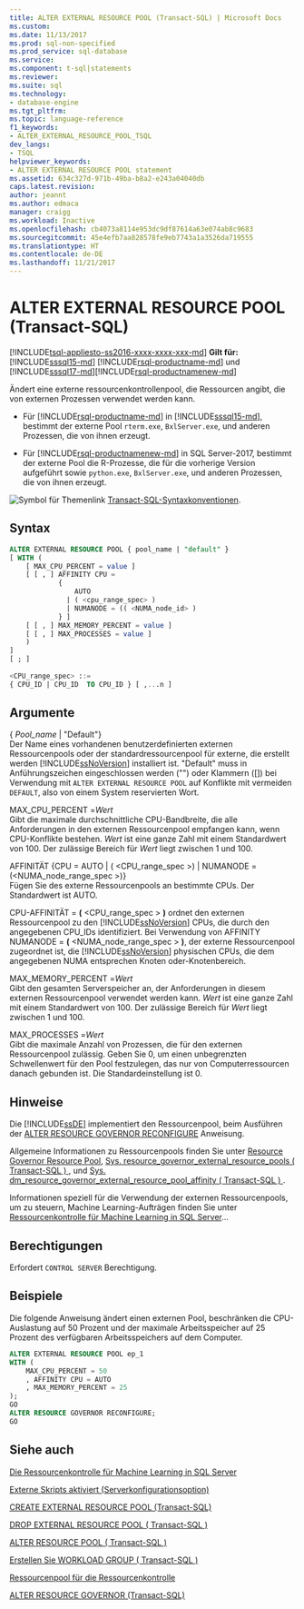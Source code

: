 ```yaml
---
title: ALTER EXTERNAL RESOURCE POOL (Transact-SQL) | Microsoft Docs
ms.custom: 
ms.date: 11/13/2017
ms.prod: sql-non-specified
ms.prod_service: sql-database
ms.service: 
ms.component: t-sql|statements
ms.reviewer: 
ms.suite: sql
ms.technology:
- database-engine
ms.tgt_pltfrm: 
ms.topic: language-reference
f1_keywords:
- ALTER_EXTERNAL_RESOURCE_POOL_TSQL
dev_langs:
- TSQL
helpviewer_keywords:
- ALTER EXTERNAL RESOURCE POOL statement
ms.assetid: 634c327d-971b-49ba-b8a2-e243a04040db
caps.latest.revision: 
author: jeannt
ms.author: edmaca
manager: craigg
ms.workload: Inactive
ms.openlocfilehash: cb4073a8114e953dc9df87614a63e074ab8c9683
ms.sourcegitcommit: 45e4efb7aa828578fe9eb7743a1a3526da719555
ms.translationtype: HT
ms.contentlocale: de-DE
ms.lasthandoff: 11/21/2017
---
```

# <a name="alter-external-resource-pool-transact-sql"></a>ALTER EXTERNAL RESOURCE POOL (Transact-SQL)
[!INCLUDE[tsql-appliesto-ss2016-xxxx-xxxx-xxx-md](../../includes/tsql-appliesto-ss2016-xxxx-xxxx-xxx-md.md)]
**Gilt für:** [!INCLUDE[sssql15-md](../../includes/sssql15-md.md)] [!INCLUDE[rsql-productname-md](../../includes/rsql-productname-md.md)] und [!INCLUDE[sssql17-md](../../includes/sssql17-md.md)][!INCLUDE[rsql-productnamenew-md](../../includes/rsql-productnamenew-md.md)]

Ändert eine externe ressourcenkontrollenpool, die Ressourcen angibt, die von externen Prozessen verwendet werden kann. 

+ Für [!INCLUDE[rsql-productname-md](../../includes/rsql-productname-md.md)] in [!INCLUDE[sssql15-md](../../includes/sssql15-md.md)], bestimmt der externe Pool `rterm.exe`, `BxlServer.exe`, und anderen Prozessen, die von ihnen erzeugt.

+ Für [!INCLUDE[rsql-productnamenew-md](../../includes/rsql-productnamenew-md.md)] in SQL Server-2017, bestimmt der externe Pool die R-Prozesse, die für die vorherige Version aufgeführt sowie `python.exe`, `BxlServer.exe`, und anderen Prozessen, die von ihnen erzeugt.

 ![Symbol für Themenlink](../../database-engine/configure-windows/media/topic-link.gif "Thema Linksymbol") [Transact-SQL-Syntaxkonventionen](../../t-sql/language-elements/transact-sql-syntax-conventions-transact-sql.md).

## <a name="syntax"></a>Syntax

```sql
ALTER EXTERNAL RESOURCE POOL { pool_name | "default" }
[ WITH (
    [ MAX_CPU_PERCENT = value ]
    [ [ , ] AFFINITY CPU =
            {
                AUTO
              | ( <cpu_range_spec> )
              | NUMANODE = (( <NUMA_node_id> )
            } ]   
    [ [ , ] MAX_MEMORY_PERCENT = value ]
    [ [ , ] MAX_PROCESSES = value ]
    )
]
[ ; ]
  
<CPU_range_spec> ::=
{ CPU_ID | CPU_ID  TO CPU_ID } [ ,...n ]
```  
  
## <a name="arguments"></a>Argumente

{ *Pool_name* | "Default"}  
Der Name eines vorhandenen benutzerdefinierten externen Ressourcenpools oder der standardressourcenpool für externe, die erstellt werden [!INCLUDE[ssNoVersion](../../includes/ssnoversion-md.md)] installiert ist.
"Default" muss in Anführungszeichen eingeschlossen werden ("") oder Klammern ([]) bei Verwendung mit `ALTER EXTERNAL RESOURCE POOL` auf Konflikte mit vermeiden `DEFAULT`, also von einem System reservierten Wort.


MAX_CPU_PERCENT =*Wert*  
Gibt die maximale durchschnittliche CPU-Bandbreite, die alle Anforderungen in den externen Ressourcenpool empfangen kann, wenn CPU-Konflikte bestehen. *Wert* ist eine ganze Zahl mit einem Standardwert von 100. Der zulässige Bereich für *Wert* liegt zwischen 1 und 100.


AFFINITÄT {CPU = AUTO | ( \<CPU_range_spec >) | NUMANODE = (\<NUMA_node_range_spec >)}  
Fügen Sie des externe Ressourcenpools an bestimmte CPUs. Der Standardwert ist AUTO.

CPU-AFFINITÄT = **(** \<CPU_range_spec > **)** ordnet den externen Ressourcenpool zu den [!INCLUDE[ssNoVersion](../../includes/ssnoversion-md.md)] CPUs, die durch den angegebenen CPU_IDs identifiziert. Bei Verwendung von AFFINITY NUMANODE = **(** \<NUMA_node_range_spec > **)**, der externe Ressourcenpool zugeordnet ist, die [!INCLUDE[ssNoVersion](../../includes/ssnoversion-md.md)] physischen CPUs, die dem angegebenen NUMA entsprechen Knoten oder-Knotenbereich.


MAX_MEMORY_PERCENT =*Wert*  
Gibt den gesamten Serverspeicher an, der Anforderungen in diesem externen Ressourcenpool verwendet werden kann. *Wert* ist eine ganze Zahl mit einem Standardwert von 100. Der zulässige Bereich für *Wert* liegt zwischen 1 und 100.


MAX_PROCESSES =*Wert*  
Gibt die maximale Anzahl von Prozessen, die für den externen Ressourcenpool zulässig. Geben Sie 0, um einen unbegrenzten Schwellenwert für den Pool festzulegen, das nur von Computerressourcen danach gebunden ist. Die Standardeinstellung ist 0.

## <a name="remarks"></a>Hinweise

Die [!INCLUDE[ssDE](../../includes/ssde-md.md)] implementiert den Ressourcenpool, beim Ausführen der [ALTER RESOURCE GOVERNOR RECONFIGURE](../../t-sql/statements/alter-resource-governor-transact-sql.md) Anweisung.

Allgemeine Informationen zu Ressourcenpools finden Sie unter [Resource Governor Resource Pool](../../relational-databases/resource-governor/resource-governor-resource-pool.md), [Sys. resource_governor_external_resource_pools &#40; Transact-SQL &#41; ](../../relational-databases/system-catalog-views/sys-resource-governor-external-resource-pools-transact-sql.md), und [Sys. dm_resource_governor_external_resource_pool_affinity &#40; Transact-SQL &#41; ](../../relational-databases/system-dynamic-management-views/sys-dm-resource-governor-external-resource-pool-affinity-transact-sql.md).  

Informationen speziell für die Verwendung der externen Ressourcenpools, um zu steuern, Machine Learning-Aufträgen finden Sie unter [Ressourcenkontrolle für Machine Learning in SQL Server](../../advanced-analytics/r/resource-governance-for-r-services.md)...
## <a name="permissions"></a>Berechtigungen

Erfordert `CONTROL SERVER` Berechtigung.

## <a name="examples"></a>Beispiele

Die folgende Anweisung ändert einen externen Pool, beschränken die CPU-Auslastung auf 50 Prozent und der maximale Arbeitsspeicher auf 25 Prozent des verfügbaren Arbeitsspeichers auf dem Computer.
  
```sql
ALTER EXTERNAL RESOURCE POOL ep_1
WITH (
    MAX_CPU_PERCENT = 50
    , AFFINITY CPU = AUTO
    , MAX_MEMORY_PERCENT = 25
);
GO
ALTER RESOURCE GOVERNOR RECONFIGURE;
GO
```

## <a name="see-also"></a>Siehe auch

[Die Ressourcenkontrolle für Machine Learning in SQL Server](../../advanced-analytics/r/resource-governance-for-r-services.md)

[Externe Skripts aktiviert (Serverkonfigurationsoption)](../../database-engine/configure-windows/external-scripts-enabled-server-configuration-option.md)

[CREATE EXTERNAL RESOURCE POOL &#40;Transact-SQL&#41;](../../t-sql/statements/create-external-resource-pool-transact-sql.md)

[DROP EXTERNAL RESOURCE POOL &#40; Transact-SQL &#41;](../../t-sql/statements/drop-external-resource-pool-transact-sql.md)

[ALTER RESOURCE POOL &#40; Transact-SQL &#41;](../../t-sql/statements/alter-resource-pool-transact-sql.md)

[Erstellen Sie WORKLOAD GROUP &#40; Transact-SQL &#41;](../../t-sql/statements/create-workload-group-transact-sql.md)

[Ressourcenpool für die Ressourcenkontrolle](../../relational-databases/resource-governor/resource-governor-resource-pool.md)

[ALTER RESOURCE GOVERNOR &#40;Transact-SQL&#41;](../../t-sql/statements/alter-resource-governor-transact-sql.md) 

